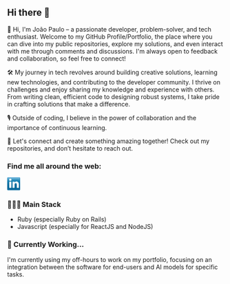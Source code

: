 ## Hi there 👋

👋 Hi, I'm João Paulo – a passionate developer, problem-solver, and tech enthusiast. Welcome to my GitHub Profile/Portfolio, the place where you can dive into my public repositories, explore my solutions, and even interact with me through comments and discussions. I'm always open to feedback and collaboration, so feel free to connect!

🛠️ My journey in tech revolves around building creative solutions, learning new technologies, and contributing to the developer community. I thrive on challenges and enjoy sharing my knowledge and experience with others. From writing clean, efficient code to designing robust systems, I take pride in crafting solutions that make a difference.

🎙️ Outside of coding, I believe in the power of collaboration and the importance of continuous learning.

🚀 Let's connect and create something amazing together! Check out my repositories, and don’t hesitate to reach out.

### Find me all around the web:

<a href="https://www.linkedin.com/in/joao-msantana" target="blank"><img align="center" src="https://github.com/jpmsantana/jpmsantana/blob/main/socials/transparent-Linkedin-logo-icon.png" alt="" height="30" /></a>

### 🧑🏻‍💻 Main Stack

- Ruby (especially Ruby on Rails)
- Javascript (especially for ReactJS and NodeJS)

### 🚀 Currently Working...

I'm currently using my off-hours to work on my portfolio, focusing on an integration between the software for end-users and AI models for specific tasks.

<!--
**jpmsantana/jpmsantana** is a ✨ _special_ ✨ repository because its `README.md` (this file) appears on your GitHub profile.

Here are some ideas to get you started:

- 🔭 I’m currently working on ...
- 🌱 I’m currently learning ...
- 👯 I’m looking to collaborate on ...
- 🤔 I’m looking for help with ...
- 💬 Ask me about ...
- 📫 How to reach me: ...
- 😄 Pronouns: ...
- ⚡ Fun fact: ...
-->
